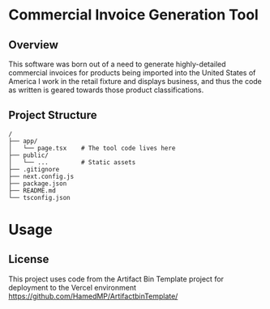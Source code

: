 # Commercial Invoice Generation Tool

## Overview

This software was born out of a need to generate highly-detailed commercial invoices for products being imported into the United States of America
I work in the retail fixture and displays business, and thus the code as written is geared towards those product classifications. 

## Project Structure

```
/
├── app/
│   └── page.tsx    # The tool code lives here
├── public/
│   └── ...         # Static assets
├── .gitignore
├── next.config.js
├── package.json
├── README.md
└── tsconfig.json
```

# Usage



## License

This project uses code from the Artifact Bin Template project for deployment to the Vercel environment https://github.com/HamedMP/ArtifactbinTemplate/
